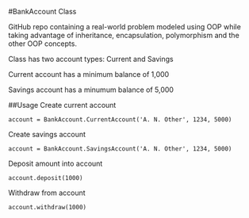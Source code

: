 #BankAccount Class

GitHub repo containing a real-world problem modeled using OOP while taking advantage of inheritance, encapsulation, polymorphism and the other OOP concepts.

Class has two account types: Current and Savings

Current account has a minimum balance of 1,000

Savings account has a minumum balance of 5,000

##Usage
Create current account

	account = BankAccount.CurrentAccount('A. N. Other', 1234, 5000)

Create savings account

	account = BankAccount.SavingsAccount('A. N. Other', 1234, 5000)

Deposit amount into account

	account.deposit(1000)

Withdraw from account

	account.withdraw(1000)